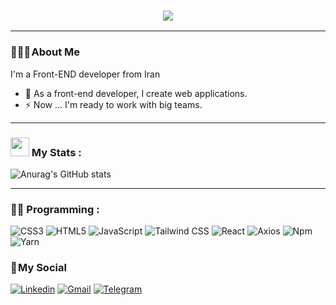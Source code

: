 <h3 align="center">
    <img src="https://readme-typing-svg.herokuapp.com/?lines=Welcome,+There!+👋;I'm+Reza+Nangir;I'm+happy+to+meet+you,+my+dear!&center=true&font=Vazirmatn&weight=800&duration=3000&pause=1000&height=100&width=500&color=FDC435&size=30">
</h1>

---


### 👨🏻‍🦱 About Me 

I'm a Front-END developer from Iran

- 🔭 As a front-end developer, I create web applications.
- ⚡ Now ... I'm ready to work with big teams.

---

### <img src="https://media.giphy.com/media/WUlplcMpOCEmTGBtBW/giphy.gif" width="30"> My Stats :
![Anurag's GitHub stats](https://github-readme-stats.vercel.app/api?username=RezaNangir&show_icons=true&bg_color=000&title_color=FDC435&border_color=FDC435&icon_color=FDC435&text_color=fff)

---

### 👨‍💻 Programming :

![CSS3](https://img.shields.io/badge/CSS3-1572B6?logo=CSS3&logoColor=white&style=for-the-badge)
![HTML5](https://img.shields.io/badge/HTML5-E34F26?logo=HTML5&logoColor=white&style=for-the-badge)
![JavaScript](https://img.shields.io/badge/JavaScript-F7DF1E?logo=JavaScript&logoColor=black&style=for-the-badge)
![Tailwind CSS](https://img.shields.io/badge/Tailwind&nbsp;CSS-06B6D4?logo=TailwindCSS&logoColor=white&style=for-the-badge)
![React](https://img.shields.io/badge/React-61DAFB?logo=React&logoColor=black&style=for-the-badge)
![Axios](https://img.shields.io/badge/Axios-5A29E4?logo=Axios&logoColor=white&style=for-the-badge)
![Npm](https://img.shields.io/badge/Npm-CB3837?logo=Npm&logoColor=white&style=for-the-badge)
![Yarn](https://img.shields.io/badge/Yarn-2C8EBB?logo=Yarn&logoColor=white&style=for-the-badge)

### 📌 My Social
    
[![Linkedin](https://img.shields.io/badge/LinkedIn-0A66C2?logo=Linkedin&logoColor=white&style=for-the-badge)](https://www.linkedin.com/in/reza-nangir)
[![Gmail](https://img.shields.io/badge/Gmail-EA4335?logo=Gmail&logoColor=white&style=for-the-badge)](mailto:reza.ngr8@gmail.com)
[![Telegram](https://img.shields.io/badge/Telegram-229ED9?logo=Telegram&logoColor=white&style=for-the-badge)](https://t.me/R_n_80)
